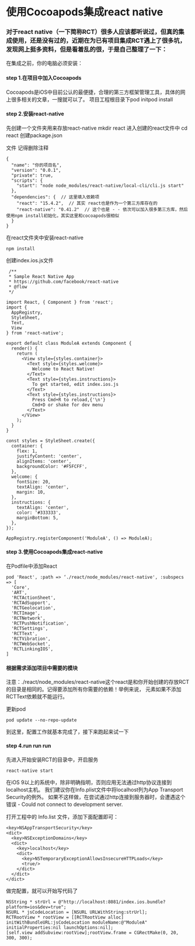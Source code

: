 # 使用Cocoapods集成react native
### 对于react native（一下简称RCT）很多人应该都听说过，但真的集成使用，还是没有过的，近期在为已有项目集成RCT遇上了很多坑，发现网上挺多资料，但是看着乱的很，于是自己整理了一下：
在集成之前，你的电脑必须安装：

#### step 1.在项目中加入Cocoapods

Cocoapods是iOS中目前公认的最便捷，合理的第三方框架管理工具，具体的网上很多相关的文章，一搜就可以了。
项目工程根目录下pod initpod install
#### step 2.安装react-native

先创建一个文件夹用来存放react-native
mkdir react
进入创建的react文件中
cd react
创建package.json

文件 记得删除注释

```
{
  "name": "你的项目名",
  "version": "0.0.1",
  "private": true,
  "scripts": {
    "start": "node node_modules/react-native/local-cli/cli.js start"
  },
  "dependencies": {  // 这里填入依赖项
    "react": "15.4.2",  // 其实 react也是作为一个第三方库存在的
    "react-native": "0.41.2"  // 这个也是 - - 依次可以加入很多第三方库，然后使用npm install初始化，其实这里和cocoapods很相似
  }
}
```
在react文件夹中安装react-native
```
npm install
```
创建index.ios.js文件
```
 /**
 * Sample React Native App
 * https://github.com/facebook/react-native
 * @flow
 */

import React, { Component } from 'react';
import {
  AppRegistry,
  StyleSheet,
  Text,
  View
} from 'react-native';

export default class ModuleA extends Component {
  render() {
    return (
      <View style={styles.container}>
        <Text style={styles.welcome}>
          Welcome to React Native!
        </Text>
        <Text style={styles.instructions}>
          To get started, edit index.ios.js
        </Text>
        <Text style={styles.instructions}>
          Press Cmd+R to reload,{'\n'}
          Cmd+D or shake for dev menu
        </Text>
      </View>
    );
  }
}

const styles = StyleSheet.create({
  container: {
    flex: 1,
    justifyContent: 'center',
    alignItems: 'center',
    backgroundColor: '#F5FCFF',
  },
  welcome: {
    fontSize: 20,
    textAlign: 'center',
    margin: 10,
  },
  instructions: {
    textAlign: 'center',
    color: '#333333',
    marginBottom: 5,
  },
});

AppRegistry.registerComponent('ModuleA', () => ModuleA);
```
#### step 3.使用Cocoapods集成react-native

在Podfile中添加React
```
pod 'React', :path => ‘./react/node_modules/react-native', :subspecs => [
  'Core',
  'ART',
  'RCTActionSheet',
  'RCTAdSupport',
  'RCTGeolocation',
  'RCTImage',
  'RCTNetwork',
  'RCTPushNotification',
  'RCTSettings',
  'RCTText',
  'RCTVibration',
  'RCTWebSocket',
  'RCTLinkingIOS',
]
```
#### 根据需求添加项目中需要的模块
注意：./react/node_modules/react-native这个react是和你开始创建的存放RCT的目录是相同的。记得要添加所有你需要的依赖！举例来说， 元素如果不添加RCTText依赖就不能运行。

更新pod
```
pod update --no-repo-update
```
到这里，配置工作就基本完成了，接下来跑起来试一下
#### step 4.run run run

先进入开始安装RCT的目录中，开启服务
```
react-native start
```
在iOS 9以上的系统中，除非明确指明，否则应用无法通过http协议连接到localhost主机。 我们建议你在Info.plist文件中将localhost列为App Transport Security的例外。 如果不这样做，在尝试通过http连接到服务器时，会遭遇这个错误 - Could not connect to development server.

打开工程中的 Info.list 文件，添加下面配置即可：
```
<key>NSAppTransportSecurity</key> 
<dict> 
  <key>NSExceptionDomains</key> 
  <dict> 
    <key>localhost</key> 
    <dict>   
      <key>NSTemporaryExceptionAllowsInsecureHTTPLoads</key> 
      <true/> 
    </dict> 
  </dict>
</dict>
```
做完配置，就可以开始写代码了
```
NSString * strUrl = @"http://localhost:8081/index.ios.bundle?platform=ios&dev=true";
NSURL * jsCodeLocation = [NSURL URLWithString:strUrl]; 
RCTRootView * rootView = [[RCTRootView alloc] initWithBundleURL:jsCodeLocation moduleName:@"ModuleA" initialProperties:nil launchOptions:nil]; 
[self.view addSubview:rootView];rootView.frame = CGRectMake(0, 20, 300, 300);
```
